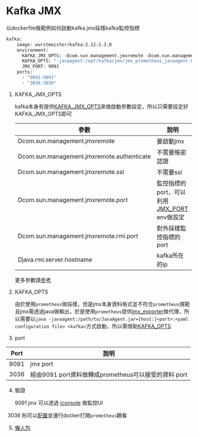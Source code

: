 # Kafka JMX

以dockerfile做範例如何啟動kafka jmx採樣kafka監控指標

```dockerfile
kafka:
    image: wurstmeister/kafka:2.12-2.3.0
    environment:
      KAFKA_JMX_OPTS: -Dcom.sun.management.jmxremote -Dcom.sun.management.jmxremote.authenticate=false -Dcom.sun.management.jmxremote.ssl=false -Dcom.sun.management.jmxremote.rmi.port=9091 -Djava.rmi.server.hostname=127.0.0.1
      KAFKA_OPTS: "-javaagent:/opt/kafka/jmx/jmx_prometheus_javaagent-0.12.0.jar=3036:/opt/kafka/jmx/config.yaml"
      JMX_PORT: 9091
    ports:
      - "9091:9091"
      - "3036:3036"
```

1. KAFKA_JMX_OPTS

   kafka本身有提供[KAFKA_JMX_OPTS](https://github.com/apache/kafka/blob/trunk/bin/kafka-run-class.sh#L178)來做啟動參數設定，所以只需要設定好KAFKA_JMX_OPTS即可

   | 參數                                       | 說明                                                         |
   | ------------------------------------------ | ------------------------------------------------------------ |
   | Dcom.sun.management.jmxremote              | 要啟動jmx                                                    |
   | Dcom.sun.management.jmxremote.authenticate | 不需要帳密認證                                               |
   | Dcom.sun.management.jmxremote.ssl          | 不需要ssl                                                    |
   | Dcom.sun.management.jmxremote.port         | 監控指標的port，可以利用[JMX_PORT](https://github.com/apache/kafka/blob/trunk/bin/kafka-run-class.sh#L182) env做設定 |
   | Dcom.sun.management.jmxremote.rmi.port     | 對外採樣監控指標的port                                       |
   | Djava.rmi.server.hostname                  | kafka所在的ip                                                |

   更多參數請[參考](https://docs.oracle.com/javase/9/management/monitoring-and-management-using-jmx-technology.htm#JSMGM-GUID-096EA656-4D07-4B09-A493-9EDEF83ABF28)

2. KAFKA_OPTS

   由於使用`prometheus`做採樣，但是jmx本身資料格式並不符合`prometheus`規範且jmx需透過java做輸出，於是使用`prometheus`提供[jmx_exporter](https://github.com/prometheus/jmx_exporter)做代理，所以需要以`java -javaagent:/path/to/JavaAgent.jar=[host:]<port>:<yaml configuration file> <kafka>`方式啟動，所以需借助[KAFKA_OPTS](https://github.com/apache/kafka/blob/trunk/bin/kafka-run-class.sh#L211)

3. port

| Port | 說明                                                 |
| ---- | ---------------------------------------------------- |
| 9091 | jmx port                                             |
| 3036 | 經由9091 port資料做轉成prometheus可以接受的資料 port |

4. 驗證

   9091 jmx 可以透過 [jconsole](https://docs.oracle.com/javase/7/docs/technotes/guides/management/jconsole.html) 做監控UI

​      3036 則可以[配置](https://gitlab.com/jetfueltw/cpw/alakazam/blob/develop/metrics/prometheus-example.yml#L47)並運行docker打開`prometheus`觀看

5. [懶人包](https://gitlab.com/jetfueltw/cpw/cpwbox/blob/master/docker-compose.yml#L439)